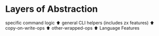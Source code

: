 # Layers of Abstraction

specific command logic
⬆️
general CLI helpers (includes zx features)
⬆️
copy-on-write-ops
⬆️
other-wrapped-ops
⬆️
Language Features
